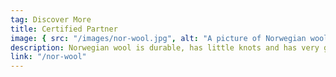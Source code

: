 ```yaml
---
tag: Discover More
title: Certified Partner
image: { src: "/images/nor-wool.jpg", alt: "A picture of Norwegian wool" }
description: Norwegian wool is durable, has little knots and has very good elasticity and shine. It provides a beautiful yarn in addition to the fact that garments and textiles will retain their shape and form over time. Garments and textiles made of Norwegian wool have a long life and can be part of a more sustainable consumption. Both sweaters and national costumes are good examples of garments that are inherited and are just as fine for several generations.
link: "/nor-wool"
---
```

